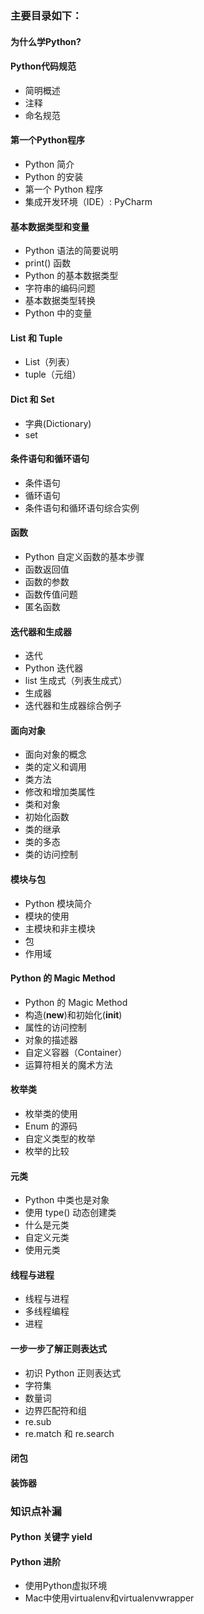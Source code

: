 ### 主要目录如下：

#### 为什么学Python?
#### Python代码规范
- 简明概述
- 注释
- 命名规范

#### 第一个Python程序
- Python 简介
- Python 的安装
- 第一个 Python 程序
- 集成开发环境（IDE）: PyCharm

#### 基本数据类型和变量
- Python 语法的简要说明
- print() 函数
- Python 的基本数据类型
- 字符串的编码问题
- 基本数据类型转换
- Python 中的变量

#### List 和 Tuple
- List（列表）
- tuple（元组）

#### Dict 和 Set
- 字典(Dictionary)
- set

#### 条件语句和循环语句
- 条件语句
- 循环语句
- 条件语句和循环语句综合实例

#### 函数
- Python 自定义函数的基本步骤
- 函数返回值
- 函数的参数
- 函数传值问题
- 匿名函数

#### 迭代器和生成器
- 迭代
- Python 迭代器
- list 生成式（列表生成式）
- 生成器
- 迭代器和生成器综合例子

#### 面向对象
- 面向对象的概念
- 类的定义和调用
- 类方法
- 修改和增加类属性
- 类和对象
- 初始化函数
- 类的继承
- 类的多态
- 类的访问控制

#### 模块与包
- Python 模块简介
- 模块的使用
- 主模块和非主模块
- 包
- 作用域

#### Python 的 Magic Method
- Python 的 Magic Method
- 构造(__new__)和初始化(__init__)
- 属性的访问控制
- 对象的描述器
- 自定义容器（Container）
- 运算符相关的魔术方法

#### 枚举类
- 枚举类的使用
- Enum 的源码
- 自定义类型的枚举
- 枚举的比较

#### 元类
- Python 中类也是对象
- 使用 type() 动态创建类
- 什么是元类
- 自定义元类
- 使用元类

#### 线程与进程
- 线程与进程
- 多线程编程
- 进程

#### 一步一步了解正则表达式
- 初识 Python 正则表达式
- 字符集
- 数量词
- 边界匹配符和组
- re.sub
- re.match 和 re.search

#### 闭包
#### 装饰器
### 知识点补漏
#### Python 关键字 yield
#### Python 进阶
- 使用Python虚拟环境
- Mac中使用virtualenv和virtualenvwrapper
